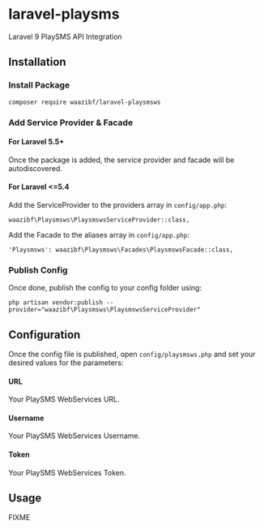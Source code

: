 laravel-playsms
===============
Laravel 9 PlaySMS API Integration

## Installation

### Install Package
```
composer require waazibf/laravel-playsmsws
```      
### Add Service Provider & Facade

#### For Laravel 5.5+
Once the package is added, the service provider and facade will be autodiscovered.

#### For Laravel <=5.4
Add the ServiceProvider to the providers array in `config/app.php`:
```
waazibf\Playsmsws\PlaysmswsServiceProvider::class,
```

Add the Facade to the aliases array in `config/app.php`:
```
'Playsmsws': waazibf\Playsmsws\Facades\PlaysmswsFacade::class,
```

### Publish Config
Once done, publish the config to your config folder using:
```
php artisan vendor:publish --provider="waazibf\Playsmsws\PlaysmswsServiceProvider"
```

## Configuration
Once the config file is published, open `config/playsmsws.php` and set your desired values for the parameters:

#### URL
Your PlaySMS WebServices URL.

#### Username
Your PlaySMS WebServices Username.

#### Token
Your PlaySMS WebServices Token.

## Usage
FIXME
